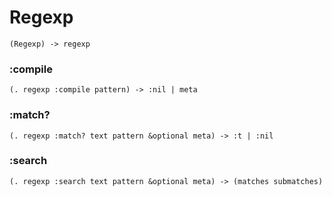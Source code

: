 # Regexp

```code
(Regexp) -> regexp
```

### :compile

```code
(. regexp :compile pattern) -> :nil | meta
```

### :match?

```code
(. regexp :match? text pattern &optional meta) -> :t | :nil
```

### :search

```code
(. regexp :search text pattern &optional meta) -> (matches submatches)
```


